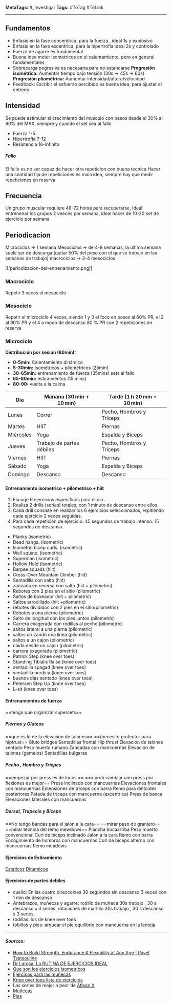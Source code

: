 **MetaTags:** #_Investigar
**Tags:** #ToTag #ToLink 
- - -
## Fundamentos
- Enfasis en la fase concentrica, para la fuerza , ideal 1s y explosivo
- Enfasis en la fase excentrica, para la hipertrofia ideal 2s y controlado
- Fuerza de agarre es fundamental
- Buena idea meter isometricos en el calentamiento, pero en general fundamentales
- Sobrecarga pogresiva es necesaria para no estancarse
		**Progresión isométrica:** Aumentar tiempo bajo tensión (30s → 45s → 60s)
		**Progresión pliométrica:** Aumentar intensidad/altura/velocidad
- Feedback: Escribir el esfuerzo percibido es buena idea, para ajustar el entreno
## Intensidad
Se puede estimular el crecimiento del musculo con pesos desde el 30% al 90% del MAX, siempre y cuando el set sea al  fallo
- Fuerza 1-5
- Hipertrofia 7-12
- Resistencia 16-infinito
##### Fallo
El fallo es no ser capaz de hacer otra repeticion con buena tecnica
Hacer una cantidad fija de repeticiones es mala idea, siempre hay que medir repeticiones en reserva
## Frecuencia
Un grupo muscular requiere 48-72 horas para recuperarse, 
Ideal: entrenenar los grupos 2 veeces por semana, ideal hacer de 10-20 set de ejercicio por semana
## Periodicacion
Microciclos -> 1 semana
Mesociclos -> de 4-8 semanas, la última semana suele ser de descarga (quitar 50% del peso con el que se trabajo en las semanas de trabajo)
macrociclos -> 3-4 mesociclos

![[periodizacion-del-entrenamiento.png]]

### Macrociclo
Repetir 3 veces el mesociclo
### Mesociclo
Repetir el microciclo 4 veces, siendo 1 y 3 el foco en pesos al 60% PR,
el 2 al 90% PR y el 4 a modo de descanso 80 % PR con 2 repeticiones en reserva
### Microciclo
	
**Distribución por sesión (80min):**
- **0-5min:** Calentamiento dinámico
- **5-30min:** Isométricos + pliométricos (25min) 
- **30-65min:** entrenamiento de fuerza (35mins)  sets al fallo
- **65-80min:** estiramientos (15 mins)
- **80-90:** vuelta a la calma

| Día       | Mañana (30 min + 10 min)  | Tarde (1 h 20 min + 10 min) |
| --------- | ------------------------- | --------------------------- |
| Lunes     | Correr                    | Pecho, Hombros y Tríceps    |
| Martes    | HIIT                      | Piernas                     |
| Miércoles | Yoga                      | Espalda y Bíceps            |
| Jueves    | Trabajo de partes débiles | Pecho, Hombros y Tríceps    |
| Viernes   | HIIT                      | Piernas                     |
| Sábado    | Yoga                      | Espalda y Bíceps            |
| Domingo   | Descanso                  | Descanso                    |

#### Entrenamiento isometrico + pilometrico + hiit
1. Escoge 6 ejercicios específicos para el día.
2. Realiza 2 drills (series) totales, con 1 minuto de descanso entre ellos.
3. Cada drill consiste en realizar los 6 ejercicios seleccionados, repitiendo cada ejercicio 2 veces seguidas.
4. Para cada repetición de ejercicio:
		45 segundos de trabajo intenso.
		15 segundos de descanso.


- Planks (isometric)
- Dead hangs. (isometric)
- Isometric bicep curls. (isometric)
- Wall squats. (isometric)
- Superman (isometric)
- Hollow Hold (isometric)
- Barpee squads (hiit)
- Cross-Over Mountain Climber (hiit)
- Sentadilla con salto (hiit)
- zancada en reversa con salto (hiit + pilometric)
- Rebotes con 2 pies en el sitio (pilometric)
- Saltos de boxeador (hiit  + pilometric)
- Saltos arrodillado (hiit +pilometric)
- rebotes divididos con 2 pies en el sitio(pilometric)
- Rebotes a una pierna (pilometric)
- Salto de longitud con los pies juntos (pilometric)
- Carrera exagerada con rodillas al pecho (pilometric)
- saltos lateral a una pierna (pilometric)
- saltos cruzando una linea (pilometric)
- saltos a un cajon (pilometric)
- caida desde un cajon (pilometric)
-  carrera exagerada (pilometric)
- Patrick Step (knee over toes)
- Standing Tibialis Raise (knee over toes)
- sentadilla spagad (knee over toes)
- sentadilla nordica (knee over toes)
- buenos dias sentado (knee over toes)
- Petersen Step Up (knne over toes)
- L-sit (knee over toes)

#### Entrenamientos de fuerza
==tengo que organizar supersets==
##### Piernas y Gluteos
==que es lo de la elevacion de talones==
==(necesito protector para hiptrust==
		Glute bridges
		Sentadillas frontal 
		Hip thrust 
		Elevacion de talones sentado 
		Peso muerto rumano 
		Zancadas con mancuernas 
		Elevación de talones (gemelos) 
		Sentadillas búlgaras
##### Pecho , Hombro y Tricpes 
==empezar por press es de locos ==
==x prob cambiar unn press por flexiones es mejor==
		Press inclinado con mancuernas
		Elevaciones frontales con mancuernas
		Extensiones de tríceps con barra
		Remo para deltoides posteriores
		Patada de tríceps con mancuerna (excentrica)
		Press de banca
		Elevaciones laterales con mancuernas
##### Dorsal, Trapecio y Biceps
==No tengo bandas para el jalon a la cara==
==mirar paso de granjero==
==mirar tecnica del remo mewdows==
		Plancha bocaarriba
		Peso muerto convencional
		Curl de bíceps inclinado
		Jalon a la cara
		Remo con barra
		Encogimiento de hombros con mancuernas
		Curl de bíceps alterno con mancuernas
		Remo meadows

#### Ejercicios de Estiramiento
[Estaticos](https://www.hingehealth.com/resources/articles/static-stretching/)
[Dinamicos](https://www.youtube.com/watch?v=iQc4lLYljbk)
#### Ejercicios de partes debiles
- cuello:
		En las cuatro direccoines 30 segundos sin descanso 3 veces con 1 min de descanso
- Antebrazos,  muñecas y agarre: 
		rodillo de muñeca 30s trabajo , 30 s descanso x 3 series.
		rotaciones de martillo 30s trabajo , 30 s descanso x 3 series.
- rodillas:
		los de knee over toes
- tobillos y pies: 
		arquear el pie
		equilibrio con mancuerna en la lenteja
- - - 
#### ***Sources:***
- [How to Build Strength, Endurance & Flexibility at Any Age | Pavel Tsatsouline](https://www.youtube.com/watch?v=Z3OpxT65fKw&list=PL5BHa7fj27WWvSgJkDr107Cqpa9ALjGeT&index=17)
- [Dr Larosa: La RUTINA DE EJERCICIOS IDEAL](https://www.youtube.com/watch?v=nXidfXJ5FmM)
- [Que son los ejercicios isometricos](https://health.clevelandclinic.org/what-is-isometric-exercise)
- [Ejercicos para las muñecas](https://www.youtube.com/watch?v=pTkcb8HAtqg)
- [Knee over toes lista de ejercicios](https://a1athlete.com/knees-over-toes-guy-exercises/)
- Las series de mejor a peor de [Atlean X](https://www.youtube.com/c/ATHLEANXEspa%C3%B1ol)
- [Muñecas](https://www.youtube.com/watch?v=ssM2b_L8ClQ)
- [Pies](https://www.youtube.com/watch?v=S5xKokqeOb4&t=486s)